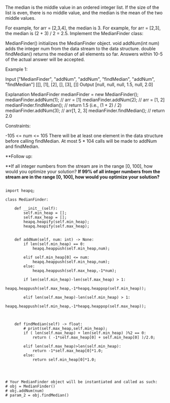 The median is the middle value in an ordered integer list. If the size of the list is even, there is no middle value, and the median is the mean of the two middle values.

For example, for arr = [2,3,4], the median is 3.
For example, for arr = [2,3], the median is (2 + 3) / 2 = 2.5.
Implement the MedianFinder class:

MedianFinder() initializes the MedianFinder object.
void addNum(int num) adds the integer num from the data stream to the data structure.
double findMedian() returns the median of all elements so far. Answers within 10-5 of the actual answer will be accepted.
 

Example 1:

Input
["MedianFinder", "addNum", "addNum", "findMedian", "addNum", "findMedian"]
[[], [1], [2], [], [3], []]
Output
[null, null, null, 1.5, null, 2.0]

Explanation
MedianFinder medianFinder = new MedianFinder();
medianFinder.addNum(1);    // arr = [1]
medianFinder.addNum(2);    // arr = [1, 2]
medianFinder.findMedian(); // return 1.5 (i.e., (1 + 2) / 2)
medianFinder.addNum(3);    // arr[1, 2, 3]
medianFinder.findMedian(); // return 2.0
 

Constraints:

-105 <= num <= 105
There will be at least one element in the data structure before calling findMedian.
At most 5 * 104 calls will be made to addNum and findMedian.
 

**Follow up:

**If all integer numbers from the stream are in the range [0, 100], how would you optimize your solution?
**If 99% of all integer numbers from the stream are in the range [0, 100], how would you optimize your solution?**


```

import heapq;

class MedianFinder:

    def __init__(self):
        self.min_heap = []; 
        self.max_heap = [];
        heapq.heapify(self.min_heap);
        heapq.heapify(self.max_heap);
    

    def addNum(self, num: int) -> None:
        if len(self.min_heap) == 0:
            heapq.heappush(self.min_heap,num);

        elif self.min_heap[0] <= num:
            heapq.heappush(self.min_heap,num);
        else:
            heapq.heappush(self.max_heap,-1*num);
        
        if len(self.min_heap)-len(self.max_heap) > 1:
            heapq.heappush(self.max_heap,-1*heapq.heappop(self.min_heap));
        
        elif len(self.max_heap)-len(self.min_heap) > 1:
            heapq.heappush(self.min_heap,-1*heapq.heappop(self.max_heap));
            
        

    def findMedian(self) -> float:
        # print(self.max_heap,self.min_heap);
        if ( len(self.max_heap) + len(self.min_heap) )%2 == 0:
            return ( -1*self.max_heap[0] + self.min_heap[0] )/2.0;
        
        elif len(self.max_heap)>len(self.min_heap):
            return -1*self.max_heap[0]*1.0;
        else:
            return self.min_heap[0]*1.0;
        
        


# Your MedianFinder object will be instantiated and called as such:
# obj = MedianFinder()
# obj.addNum(num)
# param_2 = obj.findMedian()

```
